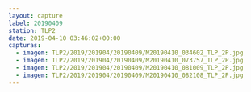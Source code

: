 ```yaml
---
layout: capture
label: 20190409
station: TLP2
date: 2019-04-10 03:46:02+00:00
capturas:
  - imagem: TLP2/2019/201904/20190409/M20190410_034602_TLP_2P.jpg
  - imagem: TLP2/2019/201904/20190409/M20190410_073757_TLP_2P.jpg
  - imagem: TLP2/2019/201904/20190409/M20190410_081009_TLP_2P.jpg
  - imagem: TLP2/2019/201904/20190409/M20190410_082108_TLP_2P.jpg
---
```


